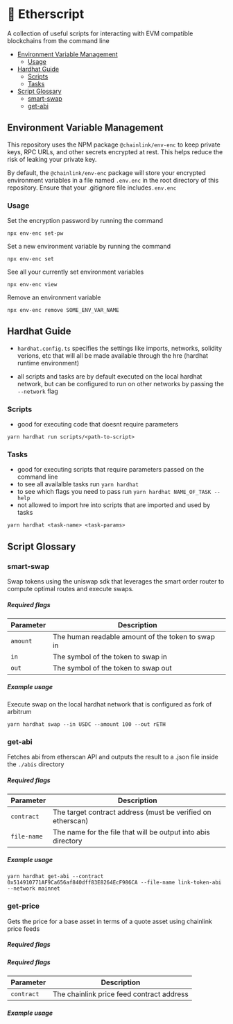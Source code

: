 # 📜 Etherscript

A collection of useful scripts for interacting with EVM compatible blockchains from the command line

- [Environment Variable Management](#environment-variable-management)
  - [Usage](#usage)
- [Hardhat Guide](#hardhat-guide)
  - [Scripts](#scripts)
  - [Tasks](#tasks)
- [Script Glossary](#script-glossary)
  - [smart-swap](#smart-swap)
  - [get-abi](#get-abi)

## Environment Variable Management

This repository uses the NPM package `@chainlink/env-enc` to keep private keys, RPC URLs, and other secrets encrypted at rest. This helps reduce the risk of leaking your private key.

By default, the `@chainlink/env-enc` package will store your encrypted environment variables in a file named `.env.enc` in the root directory of this repository. Ensure that your .gitignore file includes`.env.enc`

### Usage

Set the encryption password by running the command

```
npx env-enc set-pw
```

Set a new environment variable by running the command

```
npx env-enc set
```

See all your currently set environment variables

```
npx env-enc view
```

Remove an environment variable

```
npx env-enc remove SOME_ENV_VAR_NAME
```

## Hardhat Guide

- `hardhat.config.ts` specifies the settings like imports, networks, solidity verions, etc that will all be made available through the hre (hardhat runtime environment)

- all scripts and tasks are by default executed on the local hardhat network, but can be configured to run on other networks by passing the `--network` flag

### Scripts

- good for executing code that doesnt require parameters

```
yarn hardhat run scripts/<path-to-script>
```

### Tasks

- good for executing scripts that require parameters passed on the command line
- to see all availalble tasks run `yarn hardhat`
- to see which flags you need to pass run `yarn hardhat NAME_OF_TASK --help`
- not allowed to import hre into scripts that are imported and used by tasks

```
yarn hardhat <task-name> <task-params>
```

## Script Glossary

### smart-swap

Swap tokens using the uniswap sdk that leverages the smart order router to compute optimal routes and execute swaps.

##### Required flags

| Parameter | Description                                       |
| --------- | ------------------------------------------------- |
| `amount`  | The human readable amount of the token to swap in |
| `in`      | The symbol of the token to swap in                |
| `out`     | The symbol of the token to swap out               |

##### Example usage

Execute swap on the local hardhat network that is configured as fork of arbitrum

```
yarn hardhat swap --in USDC --amount 100 --out rETH
```

### get-abi

Fetches abi from etherscan API and outputs the result to a .json file inside the `./abis` directory

##### Required flags

| Parameter   | Description                                                   |
| ----------- | ------------------------------------------------------------- |
| `contract`  | The target contract address (must be verified on etherscan)   |
| `file-name` | The name for the file that will be output into abis directory |

##### Example usage

```
yarn hardhat get-abi --contract 0x514910771AF9Ca656af840dff83E8264EcF986CA --file-name link-token-abi --network mainnet
```

### get-price

Gets the price for a base asset in terms of a quote asset using chainlink price feeds

##### Required flags

##### Required flags

| Parameter  | Description                               |
| ---------- | ----------------------------------------- |
| `contract` | The chainlink price feed contract address |

##### Example usage

```

```
